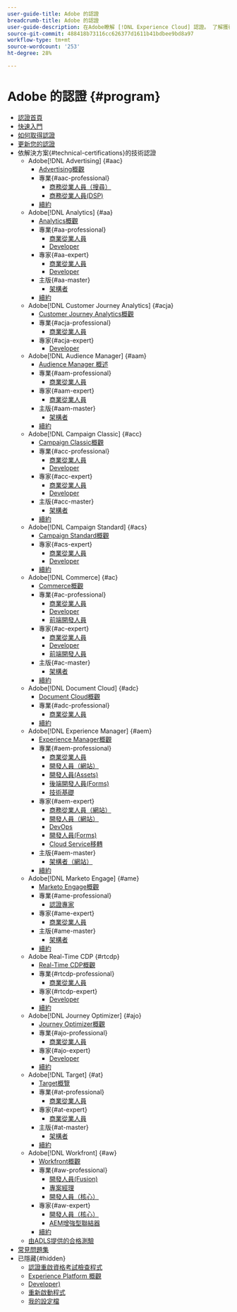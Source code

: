 ```yaml
---
user-guide-title: Adobe 的認證
breadcrumb-title: Adobe 的認證
user-guide-description: 在Adobe瞭解 [!DNL Experience Cloud] 認證。 了解獲得認證能為您做什麼。
source-git-commit: 488418b73116cc626377d1611b41bdbee9bd8a97
workflow-type: tm+mt
source-wordcount: '253'
ht-degree: 28%

---
```



# Adobe 的認證 {#program}

+ [認證首頁](overview.md)
+ [快速入門](getting-started.md)
+ [如何取得認證](how-to-get-certified.md)
+ [更新您的認證](renew.md)
+ 依解決方案{#technical-certifications}的技術認證
   + Adobe[!DNL Advertising] {#aac}
      + [Advertising概觀](/help/certifications/aac/aac-overview.md)
      + 專業{#aac-professional}
         + [商務從業人員（搜尋）](/help/certifications/aac/aac-search-p-business.md)
         + [商務從業人員(DSP)](/help/certifications/aac/aac-dsp-p-business.md)
      + [續約](/help/certifications/aac/aac-renew.md)
   + Adobe[!DNL Analytics] {#aa}
      + [Analytics概觀](/help/certifications/aa/aa-overview.md)
      + 專業{#aa-professional}
         + [商業從業人員](/help/certifications/aa/aa-p-business.md)
         + [Developer](/help/certifications/aa/aa-p-developer.md)
      + 專家{#aa-expert}
         + [商業從業人員](/help/certifications/aa/aa-e-business.md)
         + [Developer](/help/certifications/aa/aa-e-developer.md)
      + 主版{#aa-master}
         + [架構者](/help/certifications/aa/aa-m-architect.md)
      + [續約](/help/certifications/aa/aa-renew.md)
   + Adobe[!DNL Customer Journey Analytics] {#acja}
      + [Customer Journey Analytics概觀](/help/certifications/acja/acja-overview.md)
      + 專業{#acja-professional}
         + [商業從業人員](/help/certifications/acja/acja-p-business.md)
      + 專家{#acja-expert}
         + [Developer](/help/certifications/acja/acja-e-developer.md)
   + Adobe[!DNL Audience Manager] {#aam}
      + [Audience Manager 概述](/help/certifications/aam/aam-overview.md)
      + 專業{#aam-professional}
         + [商業從業人員](/help/certifications/aam/aam-p-business.md)
      + 專家{#aam-expert}
         + [商業從業人員](/help/certifications/aam/aam-e-business.md)
      + 主版{#aam-master}
         + [架構者](/help/certifications/aam/aam-m-architect.md)
      + [續約](/help/certifications/aam/aam-renew.md)
   + Adobe[!DNL Campaign Classic] {#acc}
      + [Campaign Classic概觀](/help/certifications/acc/acc-overview.md)
      + 專業{#acc-professional}
         + [商業從業人員](/help/certifications/acc/acc-p-business.md)
         + [Developer](/help/certifications/acc/acc-p-developer.md)
      + 專家{#acc-expert}
         + [商業從業人員](/help/certifications/acc/acc-e-business.md)
         + [Developer](/help/certifications/acc/acc-e-developer.md)
      + 主版{#acc-master}
         + [架構者](/help/certifications/acc/acc-m-developer.md)
      + [續約](/help/certifications/acc/acc-renew.md)
   + Adobe[!DNL Campaign Standard] {#acs}
      + [Campaign Standard概觀](/help/certifications/acs/acs-overview.md)
      + 專家{#acs-expert}
         + [商業從業人員](/help/certifications/acs/acs-e-business.md)
         + [Developer](/help/certifications/acs/acs-e-developer.md)
      + [續約](/help/certifications/acs/acs-renew.md)
   + Adobe[!DNL Commerce] {#ac}
      + [Commerce概觀](/help/certifications/ac/ac-overview.md)
      + 專業{#ac-professional}
         + [商業從業人員](/help/certifications/ac/ac-p-business.md)
         + [Developer](/help/certifications/ac/ac-p-developer.md)
         + [前端開發人員](/help/certifications/ac/ac-p-fedeveloper0623.md)
      + 專家{#ac-expert}
         + [商業從業人員](/help/certifications/ac/ac-e-business.md)
         + [Developer](/help/certifications/ac/ac-e-developer.md)
         + [前端開發人員](/help/certifications/ac/ac-e-fedeveloper0623.md)
      + 主版{#ac-master}
         + [架構者](/help/certifications/ac/ac-m-architect.md)
      + [續約](/help/certifications/ac/ac-renew.md)
   + Adobe[!DNL Document Cloud] {#adc}
      + [Document Cloud概觀](/help/certifications/adc/adc-overview.md)
      + 專業{#adc-professional}
         + [商業從業人員](/help/certifications/adc/adc-p-business.md)
      + [續約](/help/certifications/adc/adc-renew.md)
   + Adobe[!DNL Experience Manager] {#aem}
      + [Experience Manager概觀](/help/certifications/aem/aem-overview.md)
      + 專業{#aem-professional}
         + [商業從業人員](/help/certifications/aem/aem-p-business.md)
         + [開發人員（網站）](/help/certifications/aem/aem-sites-p-developer.md)
         + [開發人員(Assets)](/help/certifications/aem/aem-assets-p-developer.md)
         + [後端開發人員(Forms)](/help/certifications/aem/aem-forms-p-bedeveloper.md)
         + [技術基礎](/help/certifications/aem/aem-p-foundations.md)
      + 專家{#aem-expert}
         + [商務從業人員（網站）](/help/certifications/aem/aem-sites-e-business.md)
         + [開發人員（網站）](/help/certifications/aem/aem-sites-e-developer.md)
         + [DevOps](/help/certifications/aem/aem-devops-e-engineer.md)
         + [開發人員(Forms)](/help/certifications/aem/aem-forms-e-developer.md)
         + [Cloud Service移轉](/help/certifications/aem/aem-cs-e-migration.md)
      + 主版{#aem-master}
         + [架構者（網站）](/help/certifications/aem/aem-sites-m-architect.md)
      + [續約](/help/certifications/aem/aem-renew.md)
   + Adobe[!DNL Marketo Engage] {#ame}
      + [Marketo Engage概觀](/help/certifications/ame/ame-overview.md)
      + 專業{#ame-professional}
         + [認證專家](/help/certifications/ame/ame-p.md)
      + 專家{#ame-expert}
         + [商業從業人員](/help/certifications/ame/ame-e-business.md)
      + 主版{#ame-master}
         + [架構者](/help/certifications/ame/ame-m-architect-23-08.md)
      + [續約](/help/certifications/ame/ame-renew.md)
   + Adobe Real-Time CDP {#rtcdp}
      + [Real-Time CDP概觀](/help/certifications/rtcdp/rtcdp-overview.md)
      + 專業{#rtcdp-professional}
         + [商業從業人員](/help/certifications/rtcdp/rtcdp-p-business.md)
      + 專家{#rtcdp-expert}
         + [Developer](/help/certifications/rtcdp/rtcdp-e-developer.md)
      + [續約](/help/certifications/rtcdp/rtcdp-renew.md)
   + Adobe[!DNL Journey Optimizer] {#ajo}
      + [Journey Optimizer概觀](/help/certifications/ajo/ajo-overview.md)
      + 專業{#ajo-professional}
         + [商業從業人員](/help/certifications/ajo/ajo-p-business.md)
      + 專家{#ajo-expert}
         + [Developer](/help/certifications/ajo/ajo-e-developer-23-10.md)
      + [續約](/help/certifications/ajo/ajo-renew.md)
   + Adobe[!DNL Target] {#at}
      + [Target概覽](/help/certifications/at/at-overview.md)
      + 專業{#at-professional}
         + [商業從業人員](/help/certifications/at/at-p-business.md)
      + 專家{#at-expert}
         + [商業從業人員](/help/certifications/at/at-e-business.md)
      + 主版{#at-master}
         + [架構者](/help/certifications/at/at-m-architect0623.md)
      + [續約](/help/certifications/at/at-renew.md)
   + Adobe[!DNL Workfront] {#aw}
      + [Workfront概觀](/help/certifications/aw/aw-overview.md)
      + 專業{#aw-professional}
         + [開發人員(Fusion)](/help/certifications/aw/aw-fusion-p-developer.md)
         + [專案經理](/help/certifications/aw/aw-p-project-manager.md)
         + [開發人員（核心）](/help/certifications/aw/aw-core-p-developer-23-12.md)
      + 專家{#aw-expert}
         + [開發人員（核心）](/help/certifications/aw/aw-core-e-developer-23-08.md)
         + [AEM增強型聯結器](/help/certifications/aw/aw-aem-e-connector.md)
      + [續約](/help/certifications/aw/aw-renew.md)
   + [由ADLS提供的合格測驗](https://learning.adobe.com/certification/credentials)
+ [常見問題集](faq.md)
+ 已隱藏{#hidden}
   + [認證重啟資格考試檢查程式](exam-eligibility-check.md)
   + [Experience Platform 概觀](/help/certifications/aep/aep-overview.md)
   + [Developer)](/help/certifications/aep/aep-e-foundations.md)
   + [重新啟動程式](restart-program.md)
   + [我的設定檔](my-profile.md)